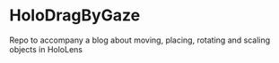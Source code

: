 # HoloDragByGaze
Repo to accompany a blog about moving, placing, rotating and scaling objects in HoloLens
